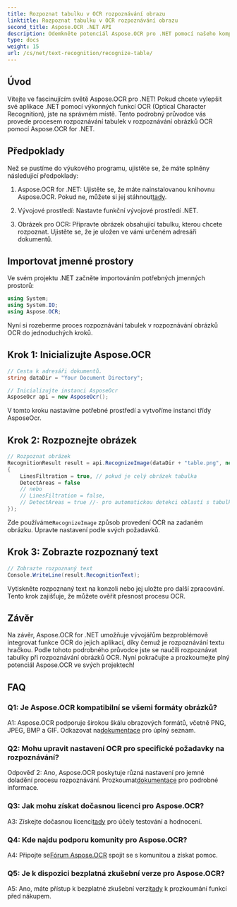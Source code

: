 ```yaml
---
title: Rozpoznat tabulku v OCR rozpoznávání obrazu
linktitle: Rozpoznat tabulku v OCR rozpoznávání obrazu
second_title: Aspose.OCR .NET API
description: Odemkněte potenciál Aspose.OCR pro .NET pomocí našeho komplexního průvodce rozpoznáváním tabulek při rozpoznávání obrázků OCR.
type: docs
weight: 15
url: /cs/net/text-recognition/recognize-table/
---
```

## Úvod

Vítejte ve fascinujícím světě Aspose.OCR pro .NET! Pokud chcete vylepšit své aplikace .NET pomocí výkonných funkcí OCR (Optical Character Recognition), jste na správném místě. Tento podrobný průvodce vás provede procesem rozpoznávání tabulek v rozpoznávání obrázků OCR pomocí Aspose.OCR for .NET.

## Předpoklady

Než se pustíme do výukového programu, ujistěte se, že máte splněny následující předpoklady:

1.  Aspose.OCR for .NET: Ujistěte se, že máte nainstalovanou knihovnu Aspose.OCR. Pokud ne, můžete si jej stáhnout[tady](https://releases.aspose.com/ocr/net/).

2. Vývojové prostředí: Nastavte funkční vývojové prostředí .NET.

3. Obrázek pro OCR: Připravte obrázek obsahující tabulku, kterou chcete rozpoznat. Ujistěte se, že je uložen ve vámi určeném adresáři dokumentů.

## Importovat jmenné prostory

Ve svém projektu .NET začněte importováním potřebných jmenných prostorů:

```csharp
using System;
using System.IO;
using Aspose.OCR;
```

Nyní si rozeberme proces rozpoznávání tabulek v rozpoznávání obrázků OCR do jednoduchých kroků.

## Krok 1: Inicializujte Aspose.OCR

```csharp
// Cesta k adresáři dokumentů.
string dataDir = "Your Document Directory";

// Inicializujte instanci AsposeOcr
AsposeOcr api = new AsposeOcr();
```

V tomto kroku nastavíme potřebné prostředí a vytvoříme instanci třídy AsposeOcr.

## Krok 2: Rozpoznejte obrázek

```csharp
// Rozpoznat obrázek
RecognitionResult result = api.RecognizeImage(dataDir + "table.png", new RecognitionSettings
{
    LinesFiltration = true, // pokud je celý obrázek tabulka
    DetectAreas = false
    // nebo
    // LinesFiltration = false,
    // DetectAreas = true //- pro automatickou detekci oblastí s tabulkou
});
```

 Zde používáme`RecognizeImage` způsob provedení OCR na zadaném obrázku. Upravte nastavení podle svých požadavků.

## Krok 3: Zobrazte rozpoznaný text

```csharp
// Zobrazte rozpoznaný text
Console.WriteLine(result.RecognitionText);
```

Vytiskněte rozpoznaný text na konzoli nebo jej uložte pro další zpracování. Tento krok zajišťuje, že můžete ověřit přesnost procesu OCR.

## Závěr

Na závěr, Aspose.OCR for .NET umožňuje vývojářům bezproblémově integrovat funkce OCR do jejich aplikací, díky čemuž je rozpoznávání textu hračkou. Podle tohoto podrobného průvodce jste se naučili rozpoznávat tabulky při rozpoznávání obrázků OCR. Nyní pokračujte a prozkoumejte plný potenciál Aspose.OCR ve svých projektech!

## FAQ

### Q1: Je Aspose.OCR kompatibilní se všemi formáty obrázků?

 A1: Aspose.OCR podporuje širokou škálu obrazových formátů, včetně PNG, JPEG, BMP a GIF. Odkazovat na[dokumentace](https://reference.aspose.com/ocr/net/) pro úplný seznam.

### Q2: Mohu upravit nastavení OCR pro specifické požadavky na rozpoznávání?

 Odpověď 2: Ano, Aspose.OCR poskytuje různá nastavení pro jemné doladění procesu rozpoznávání. Prozkoumat[dokumentace](https://reference.aspose.com/ocr/net/) pro podrobné informace.

### Q3: Jak mohu získat dočasnou licenci pro Aspose.OCR?

 A3: Získejte dočasnou licenci[tady](https://purchase.aspose.com/temporary-license/) pro účely testování a hodnocení.

### Q4: Kde najdu podporu komunity pro Aspose.OCR?

 A4: Připojte se[Fórum Aspose.OCR](https://forum.aspose.com/c/ocr/16) spojit se s komunitou a získat pomoc.

### Q5: Je k dispozici bezplatná zkušební verze pro Aspose.OCR?

 A5: Ano, máte přístup k bezplatné zkušební verzi[tady](https://releases.aspose.com/) k prozkoumání funkcí před nákupem.